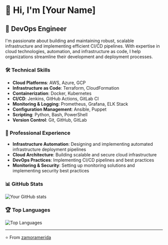 # 👋 Hi, I'm [Your Name]

## 🚀 DevOps Engineer

I'm passionate about building and maintaining robust, scalable infrastructure and implementing efficient CI/CD pipelines. With expertise in cloud technologies, automation, and infrastructure as code, I help organizations streamline their development and deployment processes.

### 🛠️ Technical Skills

- **Cloud Platforms**: AWS, Azure, GCP
- **Infrastructure as Code**: Terraform, CloudFormation
- **Containerization**: Docker, Kubernetes
- **CI/CD**: Jenkins, GitHub Actions, GitLab CI
- **Monitoring & Logging**: Prometheus, Grafana, ELK Stack
- **Configuration Management**: Ansible, Puppet
- **Scripting**: Python, Bash, PowerShell
- **Version Control**: Git, GitHub, GitLab

### 💼 Professional Experience

- **Infrastructure Automation**: Designing and implementing automated infrastructure deployment pipelines
- **Cloud Architecture**: Building scalable and secure cloud infrastructure
- **DevOps Practices**: Implementing CI/CD pipelines and best practices
- **Monitoring & Security**: Setting up monitoring solutions and implementing security best practices

### 📊 GitHub Stats

![Your GitHub stats](https://github-readme-stats.vercel.app/api?username=zamoramerida&show_icons=true&theme=radical)

### 🏆 Top Languages

![Top Languages](https://github-readme-stats.vercel.app/api/top-langs/?username=zamoramerida&layout=compact&theme=radical)

---
⭐️ From [zamoramerida](https://github.com/zamoramerida) 